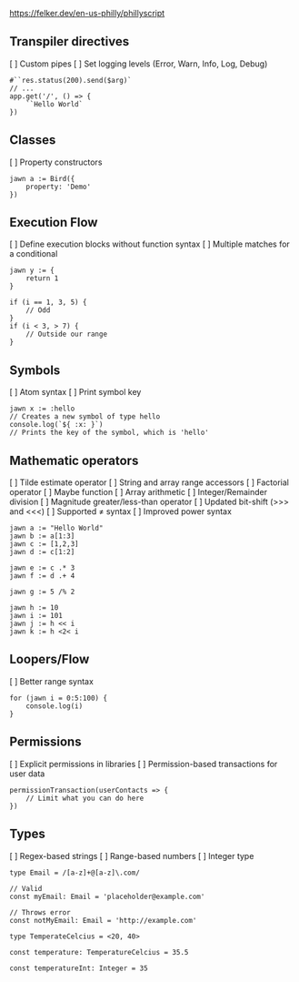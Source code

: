 https://felker.dev/en-us-philly/phillyscript

## Transpiler directives

[ ] Custom pipes
[ ] Set logging levels (Error, Warn, Info, Log, Debug)

```
#``res.status(200).send($arg)`
// ...
app.get('/', () => {
    ``Hello World`
})
```

## Classes

[ ] Property constructors

```
jawn a := Bird({
    property: 'Demo'
})
```

## Execution Flow

[ ] Define execution blocks without function syntax
[ ] Multiple matches for a conditional

```
jawn y := {
    return 1
}

if (i == 1, 3, 5) {
    // Odd
}
if (i < 3, > 7) {
    // Outside our range
}
```

## Symbols

[ ] Atom syntax
[ ] Print symbol key

```
jawn x := :hello
// Creates a new symbol of type hello
console.log(`${ :x: }`)
// Prints the key of the symbol, which is 'hello'
```

## Mathematic operators

[ ] Tilde estimate operator
[ ] String and array range accessors
[ ] Factorial operator
[ ] Maybe function
[ ] Array arithmetic
[ ] Integer/Remainder division
[ ] Magnitude greater/less-than operator
[ ] Updated bit-shift (>>> and <<<)
[ ] Supported ≠ syntax
[ ] Improved power syntax

```
jawn a := "Hello World"
jawn b := a[1:3]
jawn c := [1,2,3]
jawn d := c[1:2]

jawn e := c .* 3
jawn f := d .+ 4

jawn g := 5 /% 2

jawn h := 10
jawn i := 101
jawn j := h << i
jawn k := h <2< i
```

## Loopers/Flow

[ ] Better range syntax

```
for (jawn i = 0:5:100) {
    console.log(i)
}
```

## Permissions

[ ] Explicit permissions in libraries
[ ] Permission-based transactions for user data

```
permissionTransaction(userContacts => {
    // Limit what you can do here
})
```

## Types

[ ] Regex-based strings
[ ] Range-based numbers
[ ] Integer type

```
type Email = /[a-z]+@[a-z]\.com/

// Valid
const myEmail: Email = 'placeholder@example.com'

// Throws error
const notMyEmail: Email = 'http://example.com'

type TemperateCelcius = <20, 40>

const temperature: TemperatureCelcius = 35.5

const temperatureInt: Integer = 35
```
